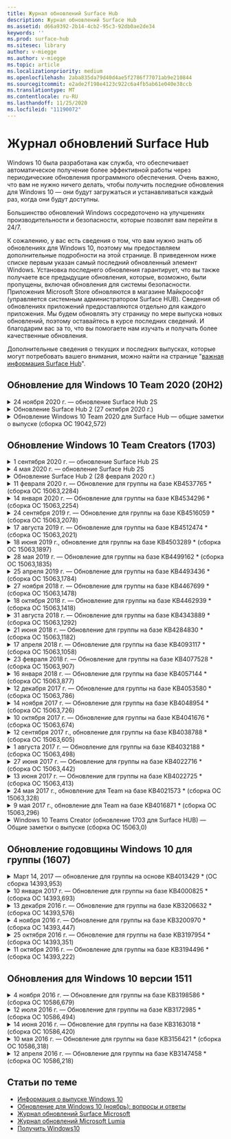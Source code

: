 ```yaml
---
title: Журнал обновлений Surface Hub
description: Журнал обновлений Surface Hub
ms.assetid: d66a9392-2b14-4cb2-95c3-92db0ae2de34
keywords: ''
ms.prod: surface-hub
ms.sitesec: library
author: v-miegge
ms.author: v-miegge
ms.topic: article
ms.localizationpriority: medium
ms.openlocfilehash: 2aba835da79d40d4ae5f2786f77071ab9e210844
ms.sourcegitcommit: e2ade2f198e4123c922c6a4fb5ab61e040e38ccb
ms.translationtype: MT
ms.contentlocale: ru-RU
ms.lasthandoff: 11/25/2020
ms.locfileid: "11190072"
---
```

# Журнал обновлений Surface Hub

Windows 10 была разработана как служба, что обеспечивает автоматическое получение более эффективной работы через периодические обновления программного обеспечения. Очень важно, что вам не нужно ничего делать, чтобы получить последние обновления для Windows 10 — они будут загружаться и устанавливаться каждый раз, когда они будут доступны.

Большинство обновлений Windows сосредоточено на улучшениях производительности и безопасности, которые позволят вам перейти в 24/7.

К сожалению, у вас есть сведения о том, что вам нужно знать об обновлениях для Windows 10, поэтому мы предоставляем дополнительные подробности на этой странице. В приведенном ниже списке первым указан самый последний обновленный элемент Windows. Установка последнего обновления гарантирует, что вы также получаете все предыдущие обновления, которые, возможно, были пропущены, включая обновления для системы безопасности. Приложения Microsoft Store обновляются в магазине Майкрософт (управляется системным администратором Surface HUB). Сведения об обновлениях приложений предоставляются отдельно для каждого приложения.
Мы будем обновлять эту страницу по мере выпуска новых обновлений, поэтому оставайтесь в курсе последних сведений. И благодарим вас за то, что вы помогаете нам изучать и получать более качественные обновления.

Дополнительные сведения о текущих и последних выпусках, которые могут потребовать вашего внимания, можно найти на странице "[важная информация Surface Hub](https://support.microsoft.com/products/surface-devices/surface-hub)".

## Обновление для Windows 10 Team 2020 (20H2)

<details>
<summary>24 ноября 2020 г. — обновление Surface Hub 2S</summary>

Это обновление предназначено для Surface Hub 2 и содержит драйверы и обновления встроенного по, описанные ниже.

* Обновление микропрограммы SMC Surface-3.91.139.0
  * Улучшите надежность режима ожидания с подключением.
* Обновление микропрограммы сенсорной поверхности — 3.91.139.0
  * Улучшите отклик в режиме ожидания с подключением.
* USB Surface обновление микропрограммного обеспечения аудиоподсистемы — 3.91.139.0
* Обновление встроенного по пера Surface — 3.91.139.0
</details>

<details>
<summary>Обновление Surface Hub 2 (27 октября 2020 г.)</summary>

Это обновление предназначено для Surface Hub 2 и содержит драйверы и обновления встроенного по, описанные ниже.

* Обновление микропрограммы агрегатора системы Surface — 4.14.139.0
* Обновление UEFI Surface — 694.3386.768.0
</details>

<details>
<summary>Обновление Windows 10 Team 2020 для Surface Hub — общие заметки о выпуске (сборка ОС 19042,572)</summary>

Это обновление для Surface Hub включает улучшения качества и исправления системы безопасности. Основные обновления для Surface Hub, не описанные в [журнале обновлений Windows 10](https://support.microsoft.com/help/4581839/windows-10-update-history), указаны на странице "[что нового в windows 10 Team 2020 Update](https://docs.microsoft.com/surface-hub/surface-hub-2020-update-whats-new)".

Дополнительные сведения о доступности обновлений по регионам, методам рассылки и типам устройств можно найти на странице "[Установка Windows 10 Team 2020](https://docs.microsoft.com/surface-hub/surface-hub-2020-update)".
</details>

## Обновление Windows 10 Team Creators (1703)

<details>
<summary>1 сентября 2020 г. — обновление Surface Hub 2S</summary>

Это обновление предназначено для Surface Hub 2 и содержит драйверы и обновления встроенного по, описанные ниже.

* Обновление микропрограммы SMC Surface-1.177.139.0
  * Улучшены сценарии восстановления полей.
* Обновление встроенного по SSD Surface — 5.14.139.0
  * Улучшена стабильность системы.
* Драйвер концентратора последовательного порта Surface — 9.40.139.0
  * Улучшена стабильность системы.
</details>

<details>
<summary>4 мая 2020 г. — обновление Surface Hub 2S</summary>

Это обновление предназначено для Surface Hub 2 и содержит драйверы и обновления встроенного по, описанные ниже.

* Драйвер USB Surface Audio-15.3.6.0
  * Улучшает качество звука в направлении.
* Драйвер аудиоподсистемы Intel (R) Display Audio-10.27.0.5
  * Улучшены сценарии демонстрации экрана.
* Драйвер графической подсистемы Intel (R) — 26.20.100.7263
  * Улучшена стабильность системы.
* Драйвер системы Surface-1.7.139.0
  * Улучшена стабильность системы.
* Обновление микропрограммы SMC Surface-1.176.139.0
  * Улучшена стабильность системы.
</details>

<details>
<summary>Обновление Surface Hub 2 (28 февраля 2020 г.)</summary>

Это обновление предназначено для Surface Hub 2 и содержит драйверы и обновления встроенного по, описанные ниже.

* Драйвер интеграции Surface-13.46.139.0 
  * Улучшены сценарии яркости экрана.
* Драйвер интерфейса процессора Intel (R) Management Engine-1914.12.0.1256
  * Улучшена стабильность системы.
* Обновление микропрограммы SMC Surface-1.161.139.0
  * Улучшена производительность перьевого питания.
* Обновление UEFI Surface — 694.2938.768.0
  * Улучшена стабильность системы.
</details>

<details>
<summary>11 февраля 2020 г. — Обновление для группы на базе KB4537765 * (сборка ОС 15063,2284)</summary>

Это обновление для Surface Hub включает улучшения качества и исправления системы безопасности. Ключевые обновления для основных устройств Surface Hub, не описанные в [статье журнал обновлений Windows 10](https://support.microsoft.com/help/4018124/windows-10-update-history), включают:

* В этой статье описан способ устранения проблемы, из-за которой другие участники программы Skype для бизнеса не могут общаться с центром 2 и другими участниками.
* Улучшена надежность работы некоторых сценариев использования языков с письмом справа налево.

Сведения о включении и отключении функций и служб устройств можно найти в [Руководстве администратора Surface Hub](https://docs.microsoft.com/surface-hub/) .
*[KB4537765](https://support.microsoft.com/help/4537765)
</details>

<details>
<summary>14 января 2020 г. — Обновление для группы на базе KB4534296 * (сборка ОС 15063,2254)</summary>

Это обновление для Surface Hub включает улучшения качества и исправления системы безопасности. Ключевые обновления для основных устройств Surface Hub, не описанные в [статье журнал обновлений Windows 10](https://support.microsoft.com/help/4018124/windows-10-update-history), включают:

* Устраняет неполадки с коллекцией журналов для Microsoft Surface Hub 2.

Сведения о включении и отключении функций и служб устройств можно найти в [Руководстве администратора Surface Hub](https://docs.microsoft.com/surface-hub/) .
*[KB4534296](https://support.microsoft.com/help/4534296)
</details>

<details>
<summary>24 сентября 2019 г. — Обновление для группы на базе KB4516059 * (сборка ОС 15063,2078)</summary>

Это обновление для Surface Hub включает улучшения качества и исправления системы безопасности. Ключевые обновления для основных устройств Surface Hub, не описанные в [статье журнал обновлений Windows 10](https://support.microsoft.com/help/4018124/windows-10-update-history), включают:

 * Обновите страницу параметров восстановления на Surface Hub 2S, чтобы точно отобразить параметры восстановления.
 * Чтобы улучшить узнаваемость устройства, обновите экран приветствия на Surface Hub 2.
 * Устранена ошибка, связанная с неправильным отображением фона оболочки группы Windows.
 * Исправлена ошибка, связанная с сохранением макета меню "Пуск" при настройке с помощью политики MDM.
 * Исправлена ошибка в Microsoft EDGE, которая появляется при просмотре некоторых внутренних веб-сайтов.
 * Исправлена проблема, связанная с презентацией в Skype для бизнеса, которая появляется при презентации в полноэкранном режиме.

Сведения о включении и отключении функций и служб устройств можно найти в [Руководстве администратора Surface Hub](https://docs.microsoft.com/surface-hub/) .
*[KB4503289](https://support.microsoft.com/help/4503289)
</details>

<details>
<summary>17 августа 2019 г. — Обновление для группы на базе KB4512474 * (сборка ОС 15063,2021)</summary>

Это обновление для Surface Hub включает улучшения качества и исправления системы безопасности. Ключевые обновления для основных устройств Surface Hub, не описанные в [статье журнал обновлений Windows 10](https://support.microsoft.com/help/4018124/windows-10-update-history), включают:

 * Гарантирует, что видео по умолчанию для Hub 2 — это "повторяющийся" режим.
 * Повышает надежность некоторых сценариев использования арабского языка на Surface Hub.

Сведения о включении и отключении функций и служб устройств можно найти в [Руководстве администратора Surface Hub](https://docs.microsoft.com/surface-hub/) .
*[KB4503289](https://support.microsoft.com/help/4503289)
 </details>

<details>
<summary>18 июня 2019 г., обновление для группы на базе KB4503289 * (сборка ОС 15063,1897)</summary>

Это обновление для Surface Hub включает улучшения качества и исправления системы безопасности. Ключевые обновления для основных устройств Surface Hub, не описанные в [статье журнал обновлений Windows 10](https://support.microsoft.com/help/4018124/windows-10-update-history), включают:

* Устраняет ошибку, из-за которой пользователь не сможет войти на устройство Surface Hub Microsoft с учетной записью Azure Active Directory. Эта проблема возникает из-за того, что предыдущий сеанс не был успешно завершен.
* Добавлена поддержка подключений TLS 1,2 к поставщикам удостоверений и Exchange в сценариях настройки учетной записи устройства.
* Исправления для улучшения надежности приложения для диагностики оборудования на концентраторе 2S. 
* Исправление для повышения согласованности процесса настройки первого запуска на центральном 2. 

Сведения о включении и отключении функций и служб устройств можно найти в [Руководстве администратора Surface Hub](https://docs.microsoft.com/surface-hub/) .
*[KB4503289](https://support.microsoft.com/help/4503289)
</details>

<details>
<summary>28 мая 2019 г. — Обновление для группы на базе KB4499162 * (сборка ОС 15063,1835)</summary>

Это обновление для Surface Hub включает улучшения качества и исправления системы безопасности. Ключевые обновления для основных устройств Surface Hub, не описанные в [статье журнал обновлений Windows 10](https://support.microsoft.com/help/4018124/windows-10-update-history), включают:

* Гарантирует, что пользователи Surface Hub не будут получать запрос на ввод учетных данных прокси-сервера после включения функции "использовать учетные данные учетной записи устройства".
* В этой статье описан способ устранения проблемы, при которой подключение к Skype периодически завершается сбоем из-за того, что звук или видео не использует правильный прокси.
* Добавлена поддержка протокола TLS 1,2 в Skype для бизнеса.
* Позволяет устранить сбой подключения SIP в клиенте Skype, если сервер Skype Server отключил TLS 1,0 или TLS 1,1.

Сведения о включении и отключении функций и служб устройств можно найти в [Руководстве администратора Surface Hub](https://docs.microsoft.com/surface-hub/) .
*[KB4499162](https://support.microsoft.com/help/4499162)
</details>

<details>
<summary>25 апреля 2019 г. — Обновление для группы на базе KB4493436 * (сборка ОС 15063,1784)</summary>

Это обновление для Surface Hub включает улучшения качества и исправления системы безопасности. Ключевые обновления для основных устройств Surface Hub, не описанные в [статье журнал обновлений Windows 10](https://support.microsoft.com/help/4018124/windows-10-update-history), включают:

* Устранение проблем с синхронизацией видео и звука с некоторыми USB-устройствами, подключенными к Surface Hub.

Сведения о включении и отключении функций и служб устройств можно найти в [Руководстве администратора Surface Hub](https://docs.microsoft.com/surface-hub/) .
*[KB4493436](https://support.microsoft.com/help/4493436)
</details>

<details>
<summary>27 ноября 2018 г. — Обновление для группы на базе KB4467699 * (сборка ОС 15063,1478)</summary>

Это обновление для Surface Hub включает улучшения качества и исправления системы безопасности. Ключевые обновления для основных устройств Surface Hub, не описанные в [статье журнал обновлений Windows 10](https://support.microsoft.com/help/4018124/windows-10-update-history), включают:

* Устраняет ошибку, из за которой некоторые пользователи не Signing-Inся на "Мои собрания и файлы".

Сведения о включении и отключении функций и служб устройств можно найти в [Руководстве администратора Surface Hub](https://docs.microsoft.com/surface-hub/) .
*[KBKB4467699](https://support.microsoft.com/help/KB4467699)
</details>

<details>
<summary>18 октября 2018 г. — Обновление для группы на базе KB4462939 * (сборка ОС 15063,1418)</summary>

Это обновление для Surface Hub включает улучшения качества и исправления системы безопасности. Ключевые обновления для основных устройств Surface Hub, не описанные в [статье журнал обновлений Windows 10](https://support.microsoft.com/help/4018124/windows-10-update-history), включают:

* Исправления в Skype для бизнеса: 
  * Устранение проблемы с подключением к Skype для бизнеса при выходе из спящего режима
  * Это обновление устраняет проблему с сетевым подключением в Skype для бизнеса, когда устройство подключено к Интернету
  * Устраняет сбой в работе Skype для бизнеса при поиске пользователей в каталоге
* Устранена неполадка, из-за которой концентратор ошибочно сообщает об отсутствии подключения к Интернету в среде предприятия.
* Реализована функция, позволяющая клиентам войти в новую доску.

Сведения о включении и отключении функций и служб устройств можно найти в [Руководстве администратора Surface Hub](https://docs.microsoft.com/surface-hub/) .
*[KB4462939](https://support.microsoft.com/help/4462939)
</details>

<details>
<summary>31 августа 2018 г. — Обновление для группы на базе KB4343889 * (сборка ОС 15063,1292)</summary>

Это обновление для Surface Hub включает улучшения качества и исправления системы безопасности. Ключевые обновления для основных устройств Surface Hub, не описанные в [статье журнал обновлений Windows 10](https://support.microsoft.com/help/4018124/windows-10-update-history), включают:

* Добавлена поддержка Microsoft Teams
* Устранение проблемы с управлением задачами при регистрации Intune
* Позволяет администраторам отключить обмен мгновенными сообщениями и почтовые службы для концентратора
* Исправление ошибок и повышение надежности для приложения "Surface Hub" в Skype для бизнеса

Сведения о включении и отключении функций и служб устройств можно найти в [Руководстве администратора Surface Hub](https://docs.microsoft.com/surface-hub/) .
*[KB4343889](https://support.microsoft.com/help/4343889)
</details>

<details>
<summary>21 июня 2018 г. — Обновление для группы на базе KB4284830 * (сборка ОС 15063,1182)</summary>

Это обновление для Surface Hub включает улучшения качества и исправления системы безопасности. Ключевые обновления для основных устройств Surface Hub, не описанные в [статье журнал обновлений Windows 10](https://support.microsoft.com/help/4018124/windows-10-update-history), включают:

* Изменение телеметрии при поддержке требований GDPR в регионе EMEA

Сведения о включении и отключении функций и служб устройств можно найти в [Руководстве администратора Surface Hub](https://docs.microsoft.com/surface-hub/) .
*[KB4284830](https://support.microsoft.com/help/KB4284830)
</details>

<details>
<summary>17 апреля 2018 г. — Обновление для группы на базе KB4093117 * (сборка ОС 15063,1058)</summary>

Это обновление для Surface Hub включает улучшения качества и исправления системы безопасности. Ключевые обновления для основных устройств Surface Hub, не описанные в [статье журнал обновлений Windows 10](https://support.microsoft.com/help/4018124/windows-10-update-history), включают:

* Устранение проблемы с проводной проекцией
* Включает массовое обновление для некоторых политик MDM (Управление мобильными устройствами)
* Устраняет проблему с телефонным подключением по международным звонкам
* Устраняет проблемы с разрешением изображения, если 2 Surface Hub присоединяются к одному собранию
* Позволяет устранить ошибку обработки сертификата OMS (Operations Management Suite)
* Устраняет ошибку безопасности при очистке в конце сеанса
* Адресация ошибки Miracast, когда указан Surface Hub для каналов 149 – 165
  * Каналы 149 – 165 будут оставаться на связи в Европе, Японии или Израилье в соответствии с региональными нормами.

Сведения о включении и отключении функций и служб устройств можно найти в [Руководстве администратора Surface Hub](https://docs.microsoft.com/surface-hub/) .
*[KB4093117](https://support.microsoft.com/help/4093117)
</details>

<details>
<summary>23 февраля 2018 г. — Обновление для группы на базе KB4077528 * (сборка ОС 15063,907)</summary>

Это обновление для Surface Hub включает улучшения качества и исправления системы безопасности. Ключевые обновления для основных устройств Surface Hub, не описанные в [статье журнал обновлений Windows 10](https://support.microsoft.com/help/4018124/windows-10-update-history), включают:

* Устранена неполадка, при которой параметры MDM не были применены надлежащим образом
* Улучшенный процесс очистки

Сведения о включении и отключении функций и служб устройств можно найти в [Руководстве администратора Surface Hub](https://docs.microsoft.com/surface-hub/) .
*[KB4077528](https://support.microsoft.com/help/4077528)
</details>

<details>
<summary>16 января 2018 г. — Обновление для группы на базе KB4057144 * (сборка ОС 15063,877)</summary>

Это обновление для Surface Hub включает улучшения качества и исправления системы безопасности. Ключевые обновления для основных устройств Surface Hub, не описанные в [статье журнал обновлений Windows 10](https://support.microsoft.com/help/4018124/windows-10-update-history), включают:

* Добавляет возможность управления макетом плиток меню "Пуск" с помощью MDM
* Исправление ошибки MDM при настройке поворота пароля

Сведения о включении и отключении функций и служб устройств можно найти в [Руководстве администратора Surface Hub](https://docs.microsoft.com/surface-hub/) .
*[KB4057144](https://support.microsoft.com/help/4057144)
</details>

<details>
<summary>12 декабря 2017 г. — Обновление для группы на базе KB4053580 * (сборка ОС 15063,786)</summary>

Это обновление для Surface Hub включает улучшения качества и исправления системы безопасности. Ключевые обновления для основных устройств Surface Hub, не описанные в [статье журнал обновлений Windows 10](https://support.microsoft.com/help/4018124/windows-10-update-history), включают:

* В этой статье описана функция устранения проблем с видеосвязью в Skype для бизнеса при звонках с камеры.
* Позволяет устранить проблему с ИД SSD центра уведомлений

Сведения о включении и отключении функций и служб устройств можно найти в [Руководстве администратора Surface Hub](https://docs.microsoft.com/surface-hub/) .
*[KB4053580](https://support.microsoft.com/help/4053580)
</details>

<details>
<summary>14 ноября 2017 г. — Обновление для группы на базе KB4048954 * (сборка ОС 15063,726)</summary>

Это обновление для Surface Hub включает улучшения качества и исправления системы безопасности. Ключевые обновления для основных устройств Surface Hub, не описанные в [статье журнал обновлений Windows 10](https://support.microsoft.com/help/4018124/windows-10-update-history), включают:

* Обновление компонентов, позволяющее клиентам включить проверку подлинности проводных сетей 802.1 x с помощью политики MDM.
* Обновление компонентов, позволяющее пользователям динамически выбирать приложение при открытии файла.
* Исправление, которое гарантирует полное удаление всех подключений между учетной записью пользователя и устройством с помощью очистки конечных сеансов.
* Исправление производительности, улучшающее время очистки и время подключения Miracast.
* Введение в использование проверки подлинности при HOCK собраний.
* Исправление, которое позволяет компонентам службы использовать один и тот же прокси-сервер, настроенный на устройстве.
* Сокращает и более тщательную защиту телеметрии, передаваемого устройством, уменьшая использование пропускной способности.
* Включает функцию, позволяющую пользователям предоставлять отзыв в корпорацию Майкрософт после завершения собрания.

Сведения о включении и отключении функций и служб устройств можно найти в [Руководстве администратора Surface Hub](https://docs.microsoft.com/surface-hub/) .
*[KB4048954](https://support.microsoft.com/help/4048954)
</details>

<details>
<summary>10 октября 2017 г. — Обновление для группы на базе KB4041676 * (сборка ОС 15063,674)</summary>

Это обновление для Surface Hub включает улучшения качества и исправления системы безопасности. Ключевые обновления для основных устройств Surface Hub, не описанные в [статье журнал обновлений Windows 10](https://support.microsoft.com/help/4018124/windows-10-update-history), включают:

* Skype для бизнеса
  * Это обновление устраняет проблему, требующую перезагрузки устройства при выходе из режима сна.
  * Устранена проблема, из-за которой внешние контакты не были разрешены с помощью учетной записи Skype Online Hub.
* PowerPoint
  * Устранена проблема, из-за которой некоторые презентации PowerPoint не будут включены в проект Hub.
* Общие
  * Исправление для устранения проблемы, при которой порт USB не удалось отключить от системного администратора.

*[KB4041676](https://support.microsoft.com/help/4041676)
</details>

<details>
<summary>12 сентября 2017 г., обновление для группы на базе KB4038788 * (сборка ОС 15063,605) </summary>

Это обновление для Surface Hub включает улучшения качества и исправления системы безопасности. Ключевые обновления для основных устройств Surface Hub, не описанные в [статье журнал обновлений Windows 10](https://support.microsoft.com/help/4018124/windows-10-update-history), включают:

* Безопасность
  * Это обновление устраняет проблему с BitLocker, когда устройство выходит из спящего режима.
* Общие
  * Уменьшает частоту и объем телеметрии устройства, повышая производительность системы.
  * Устранена проблема, из – за которой на устройстве не удалось собрать журналы системы.

*[KB4038788](https://support.microsoft.com/help/4038788)
</details>

<details>
<summary>1 августа 2017 г. — Обновление для группы на базе KB4032188 * (сборка ОС 15063,498)</summary>

* Skype для бизнеса 
  * Это обновление устраняет проблему в Sign-In Skype для бизнеса, которая требует повторной попытки или перезагрузки системы.
  * Позволяет устранить неправильное отображение времени проведения собрания в Skype для бизнеса.
  * Исправления, повышающие надежность Skype для бизнеса Surface Hub.

*[KB4032188](https://support.microsoft.com/help/4032188)
</details>

<details>
<summary>27 июня 2017 г. — Обновление для группы на базе KB4022716 * (сборка ОС 15063,442)</summary>

Это обновление для Surface Hub включает улучшения качества и исправления системы безопасности. Ключевые обновления для основных устройств Surface Hub, не описанные в [статье журнал обновлений Windows 10](https://support.microsoft.com/help/4018124/windows-10-update-history), включают:

* Исключаются сбои драйверов NVIDIA, которые могут нуждаться в переходе на спящий режим 84 "Surface Hub для выключения системы, требующего перезапуска вручную.
* Устранена ошибка, из-за которой некоторые приложения не запускаются на Surface Hub 84.

*[KB4022716](https://support.microsoft.com/help/4022716)
</details>

<details>
<summary>13 июня 2017 г. — Обновление для группы на базе KB4022725 * (сборка ОС 15063,413)</summary>

Это обновление для Surface Hub включает улучшения качества и исправления системы безопасности. Ключевые обновления для основных устройств Surface Hub, не описанные в [статье журнал обновлений Windows 10](https://support.microsoft.com/help/4018124/windows-10-update-history), включают:

* Общие
  * Устранение проблем с перьями от пера
  * Устранена проблема, связанная с продленным временем собрания

*[KB4022725](https://support.microsoft.com/help/4022725)
</details>

<details>
<summary>24 мая 2017 г., обновление для Team на базе KB4021573 * (сборка ОС 15063,328)</summary>

Это обновление для Surface Hub включает улучшения качества и исправления системы безопасности. Ключевые обновления для основных устройств Surface Hub, не описанные в [статье журнал обновлений Windows 10](https://support.microsoft.com/help/4018124/windows-10-update-history), включают:

* Общие
  * Разрешение проблемы с сохранением параметров прокси-сервера во время обновления

*[KB4021573](https://support.microsoft.com/help/4021573)
</details>

<details>
<summary>9 мая 2017 г., обновление для Team на базе KB4016871 * (сборка ОС 15063,296)</summary>

Это обновление для Surface Hub включает улучшения качества и исправления системы безопасности. Ключевые обновления для основных устройств Surface Hub, не описанные в [статье журнал обновлений Windows 10](https://support.microsoft.com/help/4018124/windows-10-update-history), включают:

* Общие
  * Устранена неполадка с циклом сна и пробуждения
  * Устранены некоторые проблемы с сбросом и восстановлением
  * Устранение проблемы с вкладкой "журнал обновлений"
  * Устранена неполадка с запуском службы Miracast
* Приложения
  * Ошибка обновления пакета фиксированного приложения

*[KB4016871](https://support.microsoft.com/help/4016871)
</details>

<details>
<summary>Windows 10 Teams Creator (обновление 1703 для Surface HUB) — Общие заметки о выпуске (сборка ОС 15063,0)</summary>

Это обновление для Surface Hub включает улучшения качества и исправления системы безопасности. Ключевые обновления для основных устройств Surface Hub, не описанные в [статье журнал обновлений Windows 10](https://support.microsoft.com/help/4018124/windows-10-update-history), включают:

* Эволюция больших интерфейсов экрана 
  * Улучшена лента собраний в приветствии и на начальном экране
  * Присоединение к собраниям и завершение сеанса непосредственно из меню "Пуск"
  * В течение сеанса приложение может использовать больше экрана
  * Упрощенные элементы управления Skype
  * Улучшенные механизмы обеспечения обратной связи
* Доступ к моему личному контенту *
  * Личный единый вход из приветствия или с самого начала
  * Присоединение к собраниям и завершение сеанса непосредственно из меню "Пуск"
  * Получайте доступ к личным файлам через OneDrive для бизнеса прямо из меню "Пуск"
  * Предварительно заполненный вход в учетную запись участника
  * Упрощенный процесс проверки подлинности с помощью приложения Authenticator * *
* Возможности управления развертыванием & 
  * Упрощенный интерфейс OOBE с помощью массовой подготовки
  * Облачная служба восстановления устройств на основе облака
  * Поддержка сертификата Enterprise Client
  * Улучшена поддержка учетных данных прокси-сервера
  * Добавлена поддержка настройки качества обслуживания (QoS) для Skype и/Improved
  * Добавлена возможность настройки громкости устройства по умолчанию в параметрах
  * Улучшенная поддержка MDM для [параметров](https://docs.microsoft.com/surface-hub/remote-surface-hub-management) Surface HUB
* Повышенная безопасность 
  * Добавлена возможность ограничения доступа с USB-дисков только на BitLocker
  * Добавлена возможность отключения USB-портов через MDM
  * Добавлена возможность отключения функции возобновления сеанса при превышении времени ожидания
  * Добавление поддержки проводной 802.1 x
* Звук и проекция
  * Улучшенные динамики звука Dolby
  * При использовании пера при звонках Skype для бизнеса вы сокращаете количество звуков пера
  * Добавлена поддержка подключений инфраструктуры Miracast
* Исправления надежности и производительности
  * Устранены некоторые проблемы с сбросом и восстановлением
  * Устранена ошибка проверки подлинности Exchange Surface Hub при использовании сертификатов клиента
  * Улучшено Wi-Fi сетевое подключение и учетные данные
  * Неполадки при воспроизведении звука по стандарту Miracast и синхронизации в процессе воспроизведения видео
  * Включенные параметры для отключения поведения автоматического подключения

* Функция единого входа требует использования Office365 и OneDrive для бизнеса * * ознакомьтесь с руководством для администратора для получения требований к службам.

</details>

## Обновление годовщины Windows 10 для группы (1607)

<details>
<summary>Март 14, 2017 — обновление для группы на основе KB4013429 * (ОС сборка 14393,953)</summary>

Это обновление для Surface Hub включает улучшения качества и исправления системы безопасности. Ключевые обновления для основных устройств Surface Hub, не описанные в [статье журнал обновлений Windows 10](https://support.microsoft.com/help/4018124/windows-10-update-history), включают:

* Общие
  * Исправление для системы безопасности проводника для предотвращения переходов в запрещенные расположения файлов
* Skype для бизнеса
  * Исправление задержки при демонстрации экрана с помощью удаленного рабочего стола

*[KB4013429](https://support.microsoft.com/help/4013429)
</details>

<details>
<summary>10 января 2017 г. — Обновление для группы на базе KB4000825 * (сборка ОС 14393,693)</summary>

Это обновление для Surface Hub включает улучшения качества и исправления системы безопасности. Ключевые обновления для основных устройств Surface Hub, не описанные в [статье журнал обновлений Windows 10](https://support.microsoft.com/help/4018124/windows-10-update-history), включают:

* Разрешенный подбор раскладок клавиатуры 106/109 для использования с помощью физических раскладок клавиатуры (Япония)

*[KB4000825](https://support.microsoft.com/help/4000825)
</details>

<details>
<summary>13 декабря 2016 г. — Обновление для группы на базе KB3206632 * (сборка ОС 14393,576)</summary>

Это обновление для Surface Hub включает улучшения качества и исправления системы безопасности. Ключевые обновления для основных устройств Surface Hub, не описанные в [статье журнал обновлений Windows 10](https://support.microsoft.com/help/4018124/windows-10-update-history), включают:

* Это обновление устраняет проблему искажения звука при подключении к сети

*[KB3206632](https://support.microsoft.com/help/3206632)
</details>

<details>
<summary>4 ноября 2016 г. — Обновление для группы на базе KB3200970 * (сборка ОС 14393,447)</summary>

Это обновление для Windows 10, годовщина обновления (версия 1607) Surface Hub включает улучшения качества и исправления системы безопасности. Ключевые обновления для основных устройств Surface Hub, не описанные в [статье журнал обновлений Windows 10](https://support.microsoft.com/help/4018124/windows-10-update-history), включают:

* Исправления ошибок в Skype для бизнеса, повышающие надежность

*[KB3200970](https://support.microsoft.com/help/3200970)
</details>

<details>
<summary>25 октября 2016 г. — Обновление для группы на базе KB3197954 * (сборка ОС 14393,351)</summary>

Это обновление для Surface Hub включает улучшения качества и исправления системы безопасности. Ключевые обновления для основных устройств Surface Hub, не описанные в [статье журнал обновлений Windows 10](https://support.microsoft.com/help/4018124/windows-10-update-history), включают:

* Включение новой функции спящего режима в ОС и BIOS для снижения энергопотребления энергии и увеличения долгосрочной надежности
* Общие
  * Позволяет устранить ситуации, когда экранная клавиатура иногда не отображается
  * Это средство позволяет решить смену приложения доски, которая периодически появляется при открытии запланированного собрания
  * В этой статье описано, как устранить проблему, которая не позволила администраторам изменить пароль локального администратора после сброса устройства
  * Исправление ошибки BIOS с отслеживанием строки состояния при сбросе устройства
  * Обновление UEFI для устранения проблем с включением и отключением

*[KB3197954](https://support.microsoft.com/help/3197954)
</details>

<details>
<summary>11 октября 2016 г. — Обновление для группы на базе KB3194496 * (сборка ОС 14393,222)</summary>

Это обновление предоставляет обновленный годовщина для Windows 10 для Surface Hub, а также улучшения качества и исправления системы безопасности. (Устройство будет работать под управлением Windows 10 версии 1607 после ее установки.) Ключевые обновления для основных устройств Surface Hub, не описанные в [статье журнал обновлений Windows 10](https://support.microsoft.com/help/4018124/windows-10-update-history), включают:

* Skype для бизнеса
  * Повышение производительности при присоединении к собраниям, включая проблемы при присоединении к собранию с помощью федеративных учетных записей
  * Поддержка демонстрации экрана на основе видео (VBSS) теперь доступна в Skype для бизнеса Surface HUB
  * Устранено отключение после 5 минут бездействия в режиме простоя
  * Устранена ошибка общего разделения экрана в центре Skype
  * Улучшенные возможности видеозвонка в Skype, в том числе следующие:
    * Потеря видео во время собрания с несколькими выступающими
    * Обрезка видео во время звонка
    * Видео об исходящих звонках не отображается для других участников
  * Неполадки с устранением ошибки входа в UPN
  * Устранена неполадка с набором номера при использовании звонков по протоколу SIP
* Доска
  * Теперь пользователь может сохранять и отзывать сеансы доски с помощью веб-службы OneDrive (с помощью функций общего доступа).
  * Улучшено запуск доски при удалении пера из стыковочного узла
* Приложения
  * Предварительно установленное приложение OneDrive для доступа к личным и рабочим файлам
  * Приложение "фотографии" с предварительно установленными фотографиями, чтобы просмотреть фотографии и видео
  * Предварительно установленное приложение PowerBI для просмотра панелей мониторинга
  * Приложения Office — Word, Excel, PowerPoint — все рукописные данные включены
  * Ребро на Surface Hub теперь поддерживает веб-сайты на базе Flash
* Общие
  * Включенный выбор звукового устройства (для концентраторов Surface, подключенных с помощью внешних звуковых устройств)
  * Включена поддержка HDCP для выходного разъема DisplayPort
  * Изменение параметров пользовательского интерфейса системы для оптимизации применимости (Дополнительные сведения можно найти в руководстве для [пользователей и администраторов](https://www.microsoft.com/surface/support/surface-hub) ).
  * Исправления ошибок и оптимизация производительности, позволяющая ускорить процесс входа в Azure Active Directory
  * Значительно улучшено время, необходимое для сброса и восстановления Surface HUB
  * Пользовательский интерфейс защитника Windows добавлен в параметрах
  * Улучшенная функция UX для начала
  * Включена поддержка беспроводных проекций с помощью функции Miracast, на поддерживаемых устройствах
  * Разрешены "не подключены к Интернету" и "встречи могут быть неактуальными" ложные состояния уведомлений от запуска
  * Повышенная надежность экранной клавиатуры
  * Дополнительные сведения о создании пакетов подготовки Surface Hub с помощью конструктора средств обработки изображений Windows & Configuration Designer (ICD) и улучшенного решения мониторинга Surface Hub в наборе Operations Management Suite (OMS)

*[KB3194496](https://support.microsoft.com/help/3194496)
</details>

## Обновления для Windows 10 версии 1511

<details>
<summary>4 ноября 2016 г. — Обновление для группы на базе KB3198586 * (сборка ОС 10586,679)</summary>

Это обновление для Windows 10 Team (версия 1511) на Surface Hub включает улучшения качества и исправления безопасности, описанные в статье [Журнал обновлений Windows 10](https://support.microsoft.com/help/4018124/windows-10-update-history). В этом обновлении нет конкретных элементов Surface Hub.

*[KB3198586](https://support.microsoft.com/help/3198586)
</details>

<details>
<summary>12 июля 2016 г. — Обновление для группы на базе KB3172985 * (сборка ОС 10586,494)</summary>

Это обновление содержит улучшения качества и исправления для системы безопасности. В этом обновлении новых функций операционной системы не появилось. Основные изменения, специфичные для Surface Hub (но еще не включенные в [Журнал обновлений Windows 10](https://support.microsoft.com/help/4018124/windows-10-update-history)), включают:

* Устранена проблема, из – за которой система Windows аварийно завершает работу
* Устранена проблема, из за которой возникают повторяющиеся сбои в EDGE
* Устранена проблема, из-за которой производятся сбои службы перед выключением
* Устранена проблема, из-за которой некоторые данные приложения не были должным образом удалены после сеанса
* Обновленный драйвер NFC Broadcom для улучшения производительности NFC
* Обновлен драйвер Marvell Wi-Fi для улучшения производительности Miracast
* Обновленный драйвер NVIDIA для устранения ошибки, в которой монитор Surfaces в 84 "отображает затемнять или нечеткий контент
* Устранены некоторые проблемы, связанные с Skype для бизнеса, в том числе следующие: 
  * Неполадка, из-за которой отключение Skype для бизнеса во время собраний
  * Проблема, из-за которой пользователи не могут присоединиться к собраниям, когда организатор собрания находился в Федеративной конфигурации
  * Включение общего обмена приложениями в Skype для бизнеса
  * Неполадка, которая привела к сбою в приложениях Skype
* В разделе "Параметры" Добавлено предупреждение о том, что операционная система может быть повреждена, если сброс устройства прерван до завершения

*[KB3172985](https://support.microsoft.com/help/3172985)
</details>

<details>
<summary>14 июня 2016 г. — Обновление для группы на базе KB3163018 * (сборка ОС 10586,420)</summary>

Это обновление для Surface Hub включает улучшения качества и исправления системы безопасности. В этом обновлении новых функций операционной системы не появилось. Ключевые обновления для основных устройств Surface Hub, не описанные в [статье журнал обновлений Windows 10](https://support.microsoft.com/help/4018124/windows-10-update-history), включают:

* Ограниченный выпуск. Сведения о пакетах для конкретных Surface Hub можно найти в статье 12 июля 2016 г. — [KB3172985](https://support.microsoft.com/en-us/help/3172985) (OS Build 10586,494).

*[KB3163018](https://support.microsoft.com/help/3163018)
</details>

<details>
<summary>10 мая 2016 г. — Обновление для группы на базе KB3156421 * (сборка ОС 10586,318)</summary>

Это обновление для Surface Hub включает улучшения качества и исправления системы безопасности. В этом обновлении новых функций операционной системы не появилось. Ключевые обновления для основных устройств Surface Hub, не описанные в [статье журнал обновлений Windows 10](https://support.microsoft.com/help/4018124/windows-10-update-history), включают:

* Устранена проблема, из-за которой не удалось установить некоторые приложения из магазина (OneDrive)
* Устранена проблема, из – за которой сенсорные входные данные перестают отвечать на запросы в приложениях

*[KB3156421](https://support.microsoft.com/help/3156421)
</details>

<details>
<summary>12 апреля 2016 г. — Обновление для группы на базе KB3147458 * (сборка ОС 10586,218)</summary>

Это обновление для Surface Hub включает улучшения качества и исправления системы безопасности. В этом обновлении новых функций операционной системы не появилось. Ключевые обновления для основных устройств Surface Hub, не описанные в [статье журнал обновлений Windows 10](https://support.microsoft.com/help/4018124/windows-10-update-history), включают:

* Устранена проблема с неправильным сбросом уровня громкости между сеансами

*[KB3147458](https://support.microsoft.com/help/3147458)
</details>

## Статьи по теме

* [Информация о выпуске Windows 10](https://go.microsoft.com/fwlink/p/?LinkId=724328)
* [Обновление для Windows 10 (ноябрь): вопросы и ответы](https://windows.microsoft.com/windows-10/windows-update-faq)
* [Журнал обновлений Surface Microsoft](https://go.microsoft.com/fwlink/p/?LinkId=724327)
* [Журнал обновлений Microsoft Lumia](https://go.microsoft.com/fwlink/p/?LinkId=785968)
* [Получить Windows10](https://go.microsoft.com/fwlink/p/?LinkId=616447)

